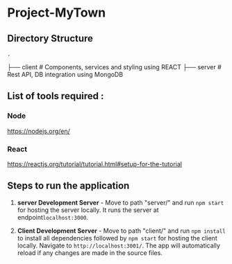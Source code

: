 # Project-MyTown

## Directory Structure
    .   
  ├── client                    # Components, services and styling using REACT
  ├── server                    # Rest API, DB integration using MongoDB 
    

## List of tools required :

### Node 

https://nodejs.org/en/

### React

https://reactjs.org/tutorial/tutorial.html#setup-for-the-tutorial


## Steps to run the application

1. **server Development Server** - Move to path "server/" and run `npm start` for hosting the server locally. It runs the server at endpoint`localhost:3000`. 

2. **Client Development Server** - Move to path "client/" and run `npm install` to install all dependencies followed by `npm start` for hosting the client locally. Navigate to `http://localhost:3001/`. The app will automatically reload if any changes are made in the source files.



